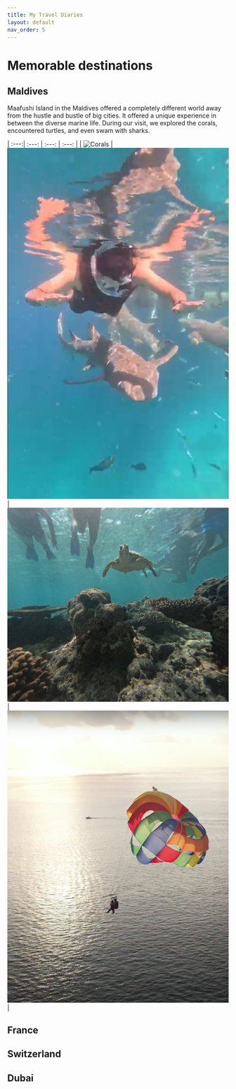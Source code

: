 ```yaml
---
title: My Travel Diaries
layout: default
nav_order: 5
---
```


# Memorable destinations


## Maldives

Maafushi Island in the Maldives offered a completely different world away from the hustle and bustle of big cities. It offered a unique experience in between the diverse marine life. During our visit, we explored the corals, encountered turtles, and even swam with sharks.

| :---:| :---: | :---: | :---: |
| ![Corals](photos/corals.JPG) | ![Sharks](photos/sharks.png) | ![Snorkeling](photos/turtles.JPG) | ![Parasailing](photos/parasailing2.png) | 


## France


## Switzerland

## Dubai


